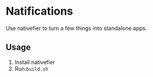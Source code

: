 # Natifications

Use nativefier to turn a few things into standalone apps.

## Usage

1. Install nativefier
2. Run `build.sh`
